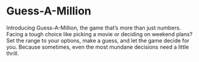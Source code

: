 # Guess-A-Million
Introducing Guess-A-Million, the game that’s more than just numbers. Facing a tough choice like picking a movie or deciding on weekend plans? Set the range to your options, make a guess, and let the game decide for you. Because sometimes, even the most mundane decisions need a little thrill.
